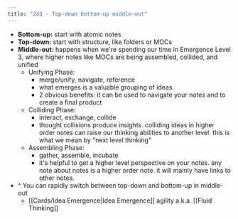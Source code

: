 ```yaml
---
title: "2d3 - Top-down bottom-up middle-out"
---
```

- **Bottom-up:** start with atomic notes
- **Top-down:** start with structure, like folders or MOCs
- **Middle-out:** happens when we're spending our time in Emergence Level 3, where higher notes like MOCs are being assembled, collided, and unified
	- Unifying Phase:
		- merge/unify, navigate, reference
		- what emerges is a valuable grouping of ideas.
		- 2 obvious benefits: it can be used to navigate your notes and to create a final product
	- Colliding Phase:
		- interact, exchange, collide
		- thought collisions produce insights. colliding ideas in higher order notes can raise our thinking abilities to another level. this is what we mean by "next level thinking"
	- Assembling Phase:
		- gather, assemble, incubate
		- it's helpful to get a higher level perspective on your notes. any note about notes is a higher order note. it will mainly have links to other notes.
- ^ You can rapidly switch between top-down and bottom-up in middle-out
	- [[Cards/Idea Emergence|Idea Emergence]] agility a.k.a. [[Fluid Thinking]]